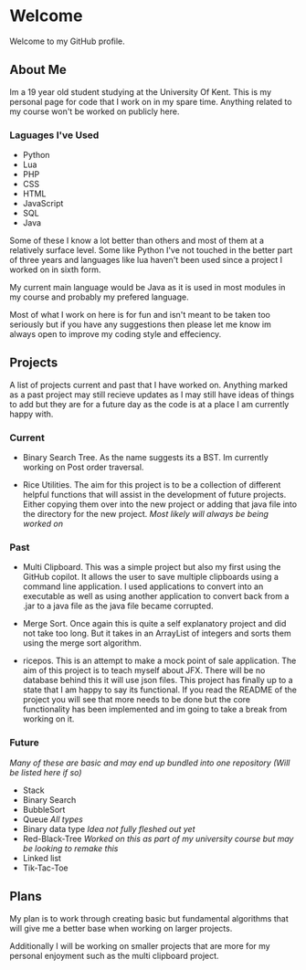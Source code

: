 # Welcome
Welcome to my GitHub profile.

## About Me
Im a 19 year old student studying at the University Of Kent. This is my personal page for code that I work on in my spare time. Anything related to my course won't be worked on publicly here.  

### Laguages I've Used
- Python
- Lua
- PHP
- CSS
- HTML
- JavaScript
- SQL
- Java

Some of these I know a lot better than others and most of them at a relatively surface level. Some like Python I've not touched in the better part of three years and languages like lua haven't been used since a project I worked on in sixth form.

My current main language would be Java as it is used in most modules in my course and probably my prefered language.

Most of what I work on here is for fun and isn't meant to be taken too seriously but if you have any suggestions then please let me know im always open to improve my coding style and effeciency.

## Projects
A list of projects current and past that I have worked on. Anything marked as a past project may still recieve updates as I may still have ideas of things to add but they are for a future day as the code is at a place I am currently happy with.

### Current
- Binary Search Tree. As the name suggests its a BST. Im currently working on Post order traversal.

- Rice Utilities. The aim for this project is to be a collection of different helpful functions that will assist in the development of future projects. Either copying them over into the new project or adding that java file into the directory for the new project. *Most likely will always be being worked on*

### Past
- Multi Clipboard. This was a simple project but also my first using the GitHub copilot. It allows the user to save multiple clipboards using a command line application. I used applications to convert into an executable as well as using another application to convert back from a .jar to a java file as the java file became corrupted.

- Merge Sort. Once again this is quite a self explanatory project and did not take too long. But it takes in an ArrayList of integers and sorts them using the merge sort algorithm.

- ricepos. This is an attempt to make a mock point of sale application. The aim of this project is to teach myself about JFX. There will be no database behind this it will use json files. This project has finally up to a state that I am happy to say its functional. If you read the README of the project you will see that more needs to be done but the core functionality has been implemented and im going to take a break from working on it.

### Future
*Many of these are basic and may end up bundled into one repository (Will be listed here if so)*
- Stack
- Binary Search
- BubbleSort
- Queue *All types*
- Binary data type *Idea not fully fleshed out yet*
- Red-Black-Tree *Worked on this as part of my university course but may be looking to remake this*
- Linked list
- Tik-Tac-Toe


## Plans
My plan is to work through creating basic but fundamental algorithms that will give me a better base when working on larger projects.

Additionally I will be working on smaller projects that are more for my personal enjoyment such as the multi clipboard project.

